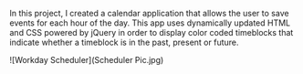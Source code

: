 In this project, I created a calendar application that allows the user to save events for each hour of the day.  This app uses dynamically updated HTML and CSS powered by jQuery in order to display color coded timeblocks that indicate whether a timeblock is in the past, present or future.

![Workday Scheduler](Scheduler Pic.jpg)


